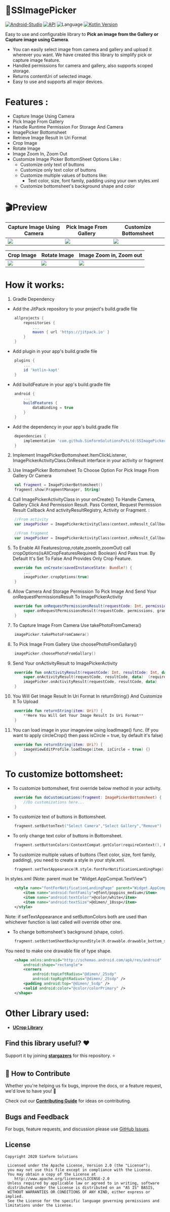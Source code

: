 # 📸SSImagePicker 

[![Android-Studio](https://img.shields.io/badge/Android%20Studio-4.2.1-orange.svg?style=flat)](https://developer.android.com/studio/)
[![API](https://img.shields.io/badge/API-19%2B-brightgreen.svg?style=flat)](https://android-arsenal.com/api?level=19)
![Language](https://img.shields.io/badge/language-Kotlin-orange.svg)
[![Kotlin Version](https://img.shields.io/badge/Kotlin-v1.5.20-blue.svg)](https://kotlinlang.org)

Easy to use and configurable library to **Pick an image from the Gallery or Capture image using Camera**.

* You can easily select image from camera and gallery and upload it wherever you want. We have created this library to simplify pick or capture image feature.
* Handled permissions for camera and gallery, also supports scoped storage.
* Returns contentUri of selected image.
* Easy to use and supports all major devices.

# Features :

* Capture Image Using Camera
* Pick Image From Gallery
* Handle Runtime Permission For Storage And Camera
* ImagePicker Bottomsheet 
* Retrieve Image Result In Uri Format
* Crop Image
* Rotate Image
* Image Zoom In, Zoom Out
* Customize Image Picker BottomSheet Options Like :
     - Customize only text of buttons
     - Customize only text color of buttons
     - Customize multiple values of buttons like:
          - Text color, size, font family, padding using your own styles.xml
     - Customize bottomsheet's background shape and color


# 🎬Preview

| Capture Image Using Camera | Pick Image From Gallery | Customize Bottomsheet |
|--|--|--|
| ![](gifs/camera_pic.gif) | ![](gifs/gallery_pic.gif) | ![](gifs/custom_bottomsheet.gif) |

| Crop Image | Rotate Image | Image Zoom in, Zoom out |
|--|--|--|
| ![](gifs/crop_pic.gif) | ![](gifs/rotate_pic.gif) | ![](gifs/zoom_pic.gif)

# How it works:

1. Gradle Dependency

- Add the JitPack repository to your project's build.gradle file

```groovy
    allprojects {
        repositories {
            ...
    	    maven { url 'https://jitpack.io' }
        }
    }
```
- Add plugin in your app's build.gradle file

```groovy
    plugins {
        ...
        id 'kotlin-kapt'
    } 
```
- Add buildFeature in your app's build.gradle file

```groovy
    android {
        ...
        buildFeatures {
            dataBinding = true
        }
    }
```

- Add the dependency in your app's build.gradle file

```groovy
    dependencies {
        implementation 'com.github.SimformSolutionsPvtLtd:SSImagePicker:1.7'
    }
```
2. Implement ImagePickerBottomsheet.ItemClickListener, ImagePickerActivityClass.OnResult interface in your activity or fragment

3. Use ImagePicker Bottomsheet To Choose Option For Pick Image From Gallery Or Camera

```kotlin
    val fragment = ImagePickerBottomsheet()
    fragment.show(FragmentManager, String) 
```
4. Call ImagePickerActivityClass in your onCreate() To Handle Camera, Gallery Click And Permission Result. Pass Context, Request Permission Result Callback And activityResultRegistry, Activity or Fragment. :

```kotlin
    //From activity
    var imagePicker = ImagePickerActivityClass(context,onResult_Callback,activityResultRegistry,activity = this)

    //From fragment
    var imagePicker = ImagePickerActivityClass(context,onResult_Callback,activityResultRegistry,fragment = this)
```

5. To Enable All Features(crop,rotate,zoomIn,zoomOut) call cropOptions(isAllCropFeaturesRequired: Boolean) And Pass true. By Default It's Set To False And Provides Only Crop Feature.

```kotlin
    override fun onCreate(savedInstanceState: Bundle?) {
        ...
        imagePicker.cropOptions(true)
    }
```

6. Allow Camera And Storage Permission To Pick Image And Send Your onRequestPermissionsResult To ImagePickerActivity

```kotlin
    override fun onRequestPermissionsResult(requestCode: Int, permissions: Array<out String>, grantResults: IntArray) {
        super.onRequestPermissionsResult(requestCode, permissions, grantResults) (required)
    }
```
7. To Capture Image From Camera Use takePhotoFromCamera()

```kotlin
    imagePicker.takePhotoFromCamera()
```
8. To Pick Image From Gallery Use choosePhotoFromGallary()

```kotlin
    imagePicker.choosePhotoFromGallary()
```
9. Send Your onActivityResult to ImagePickerActivity

```kotlin
    override fun onActivityResult(requestCode: Int, resultCode: Int, data: Intent?) {
        super.onActivityResult(requestCode, resultCode, data)  (required)
        imagePicker.onActivityResult(requestCode, resultCode, data)
    }
```
10. You Will Get Image Result In Uri Format In returnString() And Customize It To Upload

```kotlin
    override fun returnString(item: Uri?) {
        **Here You Will Get Your Image Result In Uri Format**
    }
```
11. You can load image in your imageview using loadImage() func. (If you want to apply circleCrop() then pass isCircle = true, by default it's false)

```kotlin
    override fun returnString(item: Uri?) {
        imageViewEditProfile.loadImage(item, isCircle = true) {}
    }
```

# To customize bottomsheet:
* To customize bottomsheet, first override below method in your activity.
```kotlin
    override fun doCustomisations(fragment: ImagePickerBottomsheet) {
        //Do customizations here...
    }
```
* To customize text of buttons in Bottomsheet.
```kotlin
    fragment.setButtonText("Select Camera","Select Gallery","Remove")
```
* To only change text color of buttons in Bottomsheet.
```kotlin
    fragment.setButtonColors(ContextCompat.getColor(requireContext(), R.color.colorPrimary))
```
* To customize multiple values of buttons (Text color, size, font family, padding), you need to create a style in your style.xml.
```kotlin
    fragment.setTextAppearance(R.style.fontForNotificationLandingPage)
```
In styles.xml (Note: parent must be "Widget.AppCompat.TextView")
```xml
    <style name="fontForNotificationLandingPage" parent="Widget.AppCompat.TextView">
        <item name="android:fontFamily">@font/poppins_medium</item>
        <item name="android:textColor">@color/white</item>
        <item name="android:textSize">@dimen/_18ssp</item>
    </style>
```
Note: if setTextAppearance and setButtonColors both are used than whichever function is last called will override other one.
* To change bottomsheet's background (shape, color).
```kotlin
    fragment.setBottomSheetBackgroundStyle(R.drawable.drawable_bottom_sheet_dialog)
```
You need to make one drawable file of type shape.
```xml
    <shape xmlns:android="http://schemas.android.com/apk/res/android"
        android:shape="rectangle">
        <corners
            android:topLeftRadius="@dimen/_25sdp"
            android:topRightRadius="@dimen/_25sdp" />
        <padding android:top="@dimen/_5sdp" />
        <solid android:color="@color/colorPrimary" />
    </shape>
```
# Other Library used:
* __[UCrop Library](https://github.com/Yalantis/uCrop)__

## Find this library useful? :heart:
Support it by joining __[stargazers](https://github.com/SimformSolutionsPvtLtd/SSImagePicker/stargazers)__ for this repository. :star:

## 🤝 How to Contribute

Whether you're helping us fix bugs, improve the docs, or a feature request, we'd love to have you! :muscle:

Check out our [**Contributing Guide**](https://github.com/SimformSolutionsPvtLtd/SSImagePicker/blob/master/CONTRIBUTING.md) for ideas on contributing.

## Bugs and Feedback

For bugs, feature requests, and discussion please use [GitHub Issues](https://github.com/SimformSolutionsPvtLtd/SSImagePicker/issues).

## License

```
Copyright 2020 Simform Solutions

 Licensed under the Apache License, Version 2.0 (the "License");
 you may not use this file except in compliance with the License.
 You may obtain a copy of the License at
    http://www.apache.org/licenses/LICENSE-2.0
 Unless required by applicable law or agreed to in writing, software
 distributed under the License is distributed on an "AS IS" BASIS,
 WITHOUT WARRANTIES OR CONDITIONS OF ANY KIND, either express or implied.
 See the License for the specific language governing permissions and limitations under the License.
```
